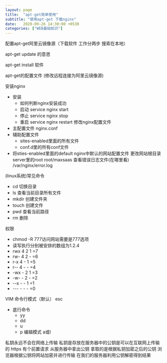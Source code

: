 ```yaml
---
layout: page
title:  "apt-get简单使用"
subtitle: "使用apt-get 下载nginx"
date:   2020-09-26 14:30:00 +0530
categories: ["WEB基础知识"]
---
```


配置apt-get阿里云镜像源（下载软件 工作分两步 搜索在本地）

apt-get update 的意思

apt-get install 软件

apt-get的配置文件 (修改远程连接为阿里云镜像源)

安装nginx
  - 安装
    - 如何判断nginx安装成功
    - 启动 service nginx start
    - 停止 service nginx stop
    - 重启 service nginx restart
修改nginx配置文件
  - 主配置文件 nginx.conf
  - 辅助配置文件
    - sites-enabled里面的所有文件
    - conf.d里的所有conf文件
  - 将sties-enabled里面的default nginx中默认的网站配置文件 更改网站根目录
  server里的root root/maxsaas
查看错误日志文件(在哪里看)
 /var/nginx/error.log

(linux系统)常见命令
  - cd 切换目录
  - ls 查看当前目录所有文件
  - mkdir 创建文件夹
  - touch 创建文件
  - pwd 查看当前路径
  - rm 删除

权限
  - chmod -R 777访问网站需要是777选项
  - 读写执行分别被安排的数组为1.2.4
  - rwx 4 2 1 =7
  - rw- 4 2 - =6
  - r-x 4 - 1 =5
  - r-- 4 - - =4
  - -wx - 2 1 =3
  - -w- - 2 - =2
  - --x - - 1 =1
  - --- - - - =0
  
VIM
命令行模式（默认） esc
 - 底行命令
   - yy
   - dd
   - u
   - p
编辑模式 a或I


私钥永远不会在网络上传输 私钥是存放在服务器中的公钥是可以在互联网上传输的
https 有个前置请求 从服务器中拿出公钥 拿取的是根据私钥加密之后的公钥
浏览器根据公钥将网站加密并进行传输 在我们的服务器利用公钥解密得到结果
